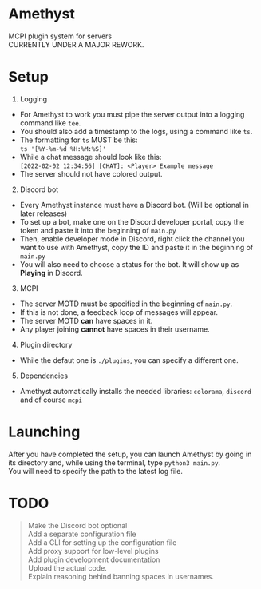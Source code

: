 # Amethyst
MCPI plugin system for servers  
CURRENTLY UNDER A MAJOR REWORK.  

# Setup
1. Logging  
- For Amethyst to work you must pipe the server output into a logging command like `tee`.  
- You should also add a timestamp to the logs, using a command like `ts`.  
- The formatting for `ts` MUST be this:  
```ts '[%Y-%m-%d %H:%M:%S]'```  
- While a chat message should look like this:  
```[2022-02-02 12:34:56] [CHAT]: <Player> Example message```  
- The server should not have colored output.  
2. Discord bot  
- Every Amethyst instance must have a Discord bot. (Will be optional in later releases)  
- To set up a bot, make one on the Discord developer portal, copy the token and paste it into the beginning of `main.py`  
- Then, enable developer mode in Discord, right click the channel you want to use with Amethyst, copy the ID and paste it in the beginning of `main.py`  
- You will also need to choose a status for the bot. It will show up as **Playing** <insert status here> in Discord.
3. MCPI  
- The server MOTD must be specified in the beginning of `main.py`.  
- If this is not done, a feedback loop of messages will appear.  
- The server MOTD **can** have spaces in it.  
- Any player joining **cannot** have spaces in their username.
4. Plugin directory
- While the defaut one is `./plugins`, you can specify a different one.  
5. Dependencies  
- Amethyst automatically installs the needed libraries: `colorama`, `discord` and of course `mcpi`
  
# Launching
After you have completed the setup, you can launch Amethyst by going in its directory and, while using the terminal, type `python3 main.py`.  
You will need to specify the path to the latest log file.


# TODO
> Make the Discord bot optional  
> Add a separate configuration file  
> Add a CLI for setting up the configuration file  
> Add proxy support for low-level plugins  
> Add plugin development documentation  
> Upload the actual code.  
> Explain reasoning behind banning spaces in usernames.  
